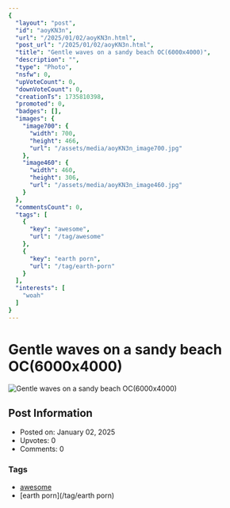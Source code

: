 ```yaml
---
{
  "layout": "post",
  "id": "aoyKN3n",
  "url": "/2025/01/02/aoyKN3n.html",
  "post_url": "/2025/01/02/aoyKN3n.html",
  "title": "Gentle waves on a sandy beach OC(6000x4000)",
  "description": "",
  "type": "Photo",
  "nsfw": 0,
  "upVoteCount": 0,
  "downVoteCount": 0,
  "creationTs": 1735810398,
  "promoted": 0,
  "badges": [],
  "images": {
    "image700": {
      "width": 700,
      "height": 466,
      "url": "/assets/media/aoyKN3n_image700.jpg"
    },
    "image460": {
      "width": 460,
      "height": 306,
      "url": "/assets/media/aoyKN3n_image460.jpg"
    }
  },
  "commentsCount": 0,
  "tags": [
    {
      "key": "awesome",
      "url": "/tag/awesome"
    },
    {
      "key": "earth porn",
      "url": "/tag/earth-porn"
    }
  ],
  "interests": [
    "woah"
  ]
}
---
```


# Gentle waves on a sandy beach OC(6000x4000)

![Gentle waves on a sandy beach OC(6000x4000)](/assets/media/aoyKN3n_image700.jpg)

## Post Information

- Posted on: January 02, 2025
- Upvotes: 0
- Comments: 0

### Tags

- [awesome](/tag/awesome)
- [earth porn](/tag/earth porn)
